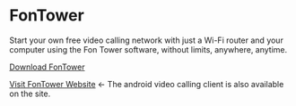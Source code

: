 # FonTower

Start your own free video calling network with just a Wi-Fi router and your computer using the Fon Tower software, without limits, anywhere, anytime.

[Download FonTower](https://github.com/FonTower/FonTower/releases/download/FT1/FonSetup.exe)

[Visit FonTower Website](https://sites.google.com/view/fontower/fontower) <- The android video calling client is also available on the site.
